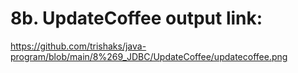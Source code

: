 # 8b. UpdateCoffee output link:
https://github.com/trishaks/java-program/blob/main/8%269_JDBC/UpdateCoffee/updatecoffee.png
